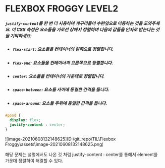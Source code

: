 # FLEXBOX FROGGY LEVEL2

##### `justify-content`를 한 번 더 사용하여 개구리들이 수련잎으로 이동하는 것을 도와주세요. 이 CSS 속성은 요소들을 가로선 상에서 정렬하며 다음의 값들을 인자로 받는다는 것을 기억하세요:

- ##### `flex-start`: 요소들을 컨테이너의 왼쪽으로 정렬합니다.

- ##### `flex-end`: 요소들을 컨테이너의 오른쪽으로 정렬합니다.

- ##### `center`: 요소들을 컨테이너의 가운데로 정렬합니다.

- ##### `space-between`: 요소들 사이에 동일한 간격을 둡니다.

- ##### `space-around`: 요소들 주위에 동일한 간격을 둡니다.

```css
#pond {
  display: flex;
  justify-content : center;
}
```

![image-20210608132148625](D:\git_repo\TIL\Flexbox Froggy\assets\image-20210608132148625.png)

해당 문제는 설명에서도 나온 것 처럼 justify-content : center를 통해서 element를 가운데 정렬하여 해결할 수 있다.